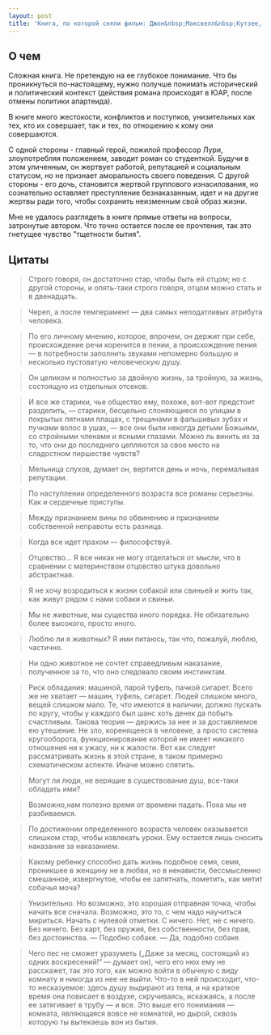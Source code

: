 ```yaml
---
layout: post
title: 'Книга, по которой сняли фильм: Джон&nbsp;Максвелл&nbsp;Кутзее, "Бесчестье"' 
---
```


## О чем
Сложная книга. Не претендую на ее глубокое понимание. Что бы проникнуться по-настоящему, нужно получше понимать исторический и политический контекст (действия романа происходят в ЮАР, после отмены политики апартеида).

В книге много жестокости, конфликтов и поступков, унизительных как тех, кто их совершает, так и тех, по отношению к кому они совершаются.

С одной стороны - главный герой, пожилой профессор Лури, злоупотребляя положением, заводит роман со студенткой. Будучи в этом уличенным, он жертвует работой, репутацией и социальным статусом, но не признает аморальность своего поведения. С другой стороны - его дочь, становится жертвой группового изнасилования, но сознательно оставляет преступление безнаказанным, идет и на другие жертвы ради того, чтобы сохранить неизменным свой образ жизни.

Мне не удалось разглядеть в книге прямые ответы на вопросы, затронутые автором. Что точно остается после ее прочтения, так это гнетущее чувство "тщетности бытия".

## Цитаты
>Строго говоря, он достаточно стар, чтобы быть ей отцом; но с другой стороны, и опять-таки строго говоря, отцом можно стать и в двенадцать.

>Череп, а после темперамент — два самых неподатливых атрибута человека.

>По его личному мнению, которое, впрочем, он держит при себе, происхождение речи коренится в пении, а происхождение пения — в потребности заполнить звуками непомерно большую и несколько пустоватую человеческую душу.

>Он целиком и полностью за двойную жизнь, за тройную, за жизнь, состоящую из отдельных отсеков.

>И все же старики, чье общество ему, похоже, вот-вот предстоит разделить, — старики, бесцельно слоняющиеся по улицам в покрытых пятнами плащах, с трещинами в фальшивых зубах и пучками волос в ушах, — все они были некогда детьми Божьими, со стройными членами и ясными глазами. Можно ль винить их за то, что они до последнего цепляются за свое место на сладостном пиршестве чувств?

>Мельница слухов, думает он, вертится день и ночь, перемалывая репутации.

>По наступлении определенного возраста все романы серьезны. Как и сердечные приступы.

>Между признанием вины по обвинению и признанием собственной неправоты есть разница.

>Когда все идет прахом — философствуй.

>Отцовство… Я все никак не могу отделаться от мысли, что в сравнении с материнством отцовство штука довольно абстрактная.

>Я не хочу возродиться к жизни собакой или свиньей и жить так, как живут рядом с нами собаки и свиньи.

>Мы не животные, мы существа иного порядка. Не обязательно более высокого, просто иного.

>Люблю ли я животных? Я ими питаюсь, так что, пожалуй, люблю, частично.

>Ни одно животное не сочтет справедливым наказание, полученное за то, что оно следовало своим инстинктам.

>Риск обладания: машиной, парой туфель, пачкой сигарет. Всего же не хватает — машин, туфель, сигарет. Людей слишком много, вещей слишком мало. Те, что имеются в наличии, должно пускать по кругу, чтобы у каждого был шанс хоть денек да побыть счастливым. Такова теория — держись за нее и за доставляемое ею утешение. Не зло, коренящееся в человеке, а просто система кругооборота, функционирование которой не имеет никакого отношения ни к ужасу, ни к жалости. Вот как следует рассматривать жизнь в этой стране, в таком примерно схематическом аспекте. Иначе можно спятить.

>Могут ли люди, не верящие в существование душ, все-таки обладать ими?

>Возможно,нам полезно время от времени падать. Пока мы не разбиваемся.

>По достижении определенного возраста человек оказывается слишком стар, чтобы извлекать уроки. Ему остается лишь сносить наказание за наказанием.

>Какому ребенку способно дать жизнь подобное семя, семя, проникшее в женщину не в любви, но в ненависти, бессмысленно смешанное, извергнутое, чтобы ее запятнать, пометить, как метит собачья моча?

>Унизительно. Но возможно, это хорошая отправная точка, чтобы начать все сначала. Возможно, это то, с чем надо научиться мириться. Начать с нулевой отметки. С ничего. Нет, не с ничего. Без ничего. Без карт, без оружия, без собственности, без прав, без достоинства.
— Подобно собаке.
— Да, подобно собаке.

>Чего пес не сможет уразуметь („Даже за месяц, состоящий из одних воскресений!“ — думает он), чего его нюх ему не расскажет, так это того, как можно войти в обычную с виду комнату и никогда из нее не выйти. Что-то в ней происходит, что-то несказуемое: здесь душу выдирают из тела, и на краткое время она повисает в воздухе, скручиваясь, искажаясь, а после ее затягивает в трубу — и все. Это выше его понимания — комната, являющаяся вовсе не комнатой, но дырой, сквозь которую ты вытекаешь вон из бытия.





